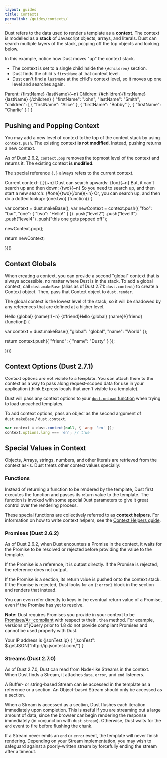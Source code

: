 ```yaml
---
layout: guides
title: Contexts
permalink: /guides/contexts/
---
```


Dust refers to the data used to render a template as a **context**. The context is modelled as a **stack** of Javascript objects, arrays, and literals. Dust can search multiple layers of the stack, popping off the top objects and looking below.

In this example, notice how Dust moves "up" the context stack.

  - The context is set to a single child inside the `{#children}` section.
  - Dust finds the child's `firstName` at that context level.
  - Dust can't find a `lastName` at the child's context level, so it moves up one level and searches again.

<dust-demo templateName="search-upwards">
<dust-demo-template showTemplateName="true">
Parent: {firstName} {lastName}{~n}
Children: {#children}{firstName} {lastName} {/children}
</dust-demo-template>
<dust-demo-json>{
  "firstName": "John",
  "lastName": "Smith",
  "children": [
    { "firstName": "Alice" },
    { "firstName": "Bobby" },
    { "firstName": "Charlie" }
  ]
}</dust-demo-json>
</dust-demo>

## Pushing and Popping Context

You may add a new level of context to the top of the context stack by using `context.push`. The existing context **is not modified**. Instead, pushing returns a new context.

As of Dust 2.6.2, `context.pop` removes the topmost level of the context and returns it.
The existing context **is modified**.

The special reference `{.}` always refers to the current context.

<dust-demo templateName="push">
<dust-demo-template showTemplateName="true">
Current context: {.}{~n}
Dust can search upwards: {foo}{~n}
But, it can't search up and then down: {two}{~n}
So you need to search up, and then start a new search: {#one}{two}{/one}{~n}
Or, you can search up, and then do a dotted lookup: {one.two}
</dust-demo-template>
<dust-demo-json>(function() {

var context = dust.makeBase();
var newContext = context.push({ "foo": "bar", "one": { "two": "Hello!" } })
                        .push("level2")
                        .push("level3")
                        .push("level4")
                        .push("this one gets popped off");

newContext.pop();

return newContext;

})()</dust-demo-json>
</dust-demo>

## Context Globals

When creating a context, you can provide a second "global" context that is always accessible, no matter where Dust is in the stack. To add a global context, call `dust.makeBase` (alias as of Dust 2.7.1: `dust.context`) to create a Context object. Then, pass that Context object to `dust.render`.

The global context is the lowest level of the stack, so it will be shadowed by any references that are defined at a higher level.

<dust-demo templateName="global">
<dust-demo-template showTemplateName="true">
Hello {global} {name}!{~n}
{#friend}Hello {global} {name}!{/friend}
</dust-demo-template>
<dust-demo-json>(function() {

var context = dust.makeBase({ "global": "global", "name": "World" });

return context.push({
  "friend": {
    "name": "Dusty"
  }
});

}())</dust-demo-json>
</dust-demo>

## Context Options (Dust 2.7.1)

Context options are not visible to a template. You can attach them to the context as a way to pass along request-scoped data for use in your application (think Express locals that aren't visible to a template).

Dust will pass any context options to your [`dust.onLoad` function](/guides/onload/) when trying to load uncached templates.

To add context options, pass an object as the second argument of `dust.makeBase` / `dust.context`.

```js
var context = dust.context(null, { lang: 'en' });
context.options.lang === 'en'; // true
```

## Special Values in Context

Objects, Arrays, strings, numbers, and other literals are retrieved from the context as-is. Dust treats other context values specially:

### Functions

Instead of returning a function to be rendered by the template, Dust first executes the function and passes its return value to the template. The function is invoked with some special Dust parameters to give it great control over the rendering process.

These special functions are collectively referred to as **context helpers**. For information on how to write context helpers, see the [Context Helpers guide](/guides/context-helpers).

### Promises (Dust 2.6.2)

As of Dust 2.6.2, when Dust encounters a Promise in the context, it waits for the Promise to be resolved or rejected before providing the value to the template.

If the Promise is a reference, it is output directly. If the Promise is rejected, the reference does not output.

If the Promise is a section, its return value is pushed onto the context stack. If the Promise is rejected, Dust looks for an `{:error}` block in the section and renders that instead.

You can even refer directly to keys in the eventual return value of a Promise, even if the Promise has yet to resolve.

**Note:** Dust requires Promises you provide in your context to be [Promises/A+-compliant](https://github.com/promises-aplus/promises-spec/blob/master/implementations.md) with respect to their `.then` method. For example, versions of jQuery prior to 1.8 do not provide compliant Promises and cannot be used properly with Dust.

<dust-demo templateName="promise">
  <dust-demo-template showTemplateName="true">
    Your IP address is {jsonTest.ip}
  </dust-demo-template>
  <dust-demo-json>
{
  "jsonTest": $.getJSON("http://ip.jsontest.com/")
}
  </dust-demo-json>
</dust-demo>

### Streams (Dust 2.7.0)

As of Dust 2.7.0, Dust can read from Node-like Streams in the context. When Dust finds a Stream, it attaches `data`, `error`, and `end` listeners.

A Buffer- or string-based Stream can be accessed in the template as a reference or a section. An Object-based Stream should only be accessed as a section.

When a Stream is accessed as a section, Dust flushes each iteration immediately upon completion. This is useful if you are streaming out a large amount of data, since the browser can begin rendering the response immediately (in conjunction with `dust.stream`). Otherwise, Dust waits for the `end` event to fire before flushing the chunk.

If a Stream never emits an `end` or `error` event, the template will never finish rendering. Depending on your Stream implementation, you may wish to safeguard against a poorly-written stream by forcefully ending the stream after a timeout.
